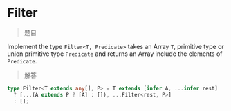 # Filter

<BtnGroup 
	issue="https://tsch.js.org/18220/solutions"
	answer="https://github.com/type-challenges/type-challenges/issues/32275"
/>

> 题目

Implement the type `Filter<T, Predicate>` takes an Array `T`, primitive type or union primitive type `Predicate` and returns an Array include the elements of `Predicate`.

> 解答

```ts
type Filter<T extends any[], P> = T extends [infer A, ...infer rest]
  ? [...(A extends P ? [A] : []), ...Filter<rest, P>]
  : [];
```
